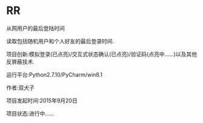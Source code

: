 # RR
从网用户的最后登陆时间

读取包括随机用户和个人好友的最后登录时间.

项目创新:模拟登录(已点亮)/交互式状态确认(已点亮)/验证码(点亮中……)以及其他反屏蔽技术.

运行平台:Python2.7.10/PyCharm/win8.1

作者:双犬子

项目发起时间:2015年9月20日

项目状态:进行中……
